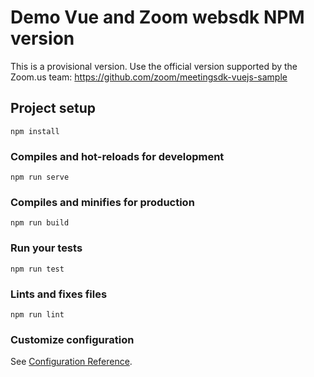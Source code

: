 # Demo Vue and Zoom websdk NPM version

This is a provisional version.
Use the official version supported by the Zoom.us team:
https://github.com/zoom/meetingsdk-vuejs-sample

## Project setup
```
npm install
```

### Compiles and hot-reloads for development
```
npm run serve
```

### Compiles and minifies for production
```
npm run build
```

### Run your tests
```
npm run test
```

### Lints and fixes files
```
npm run lint
```

### Customize configuration
See [Configuration Reference](https://cli.vuejs.org/config/).
